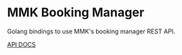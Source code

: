 # MMK Booking Manager

Golang bindings to use MMK's booking manager REST API.

[API DOCS](https://app.swaggerhub.com/apis-docs/mmksystems/bm-api/2.0.2#)


